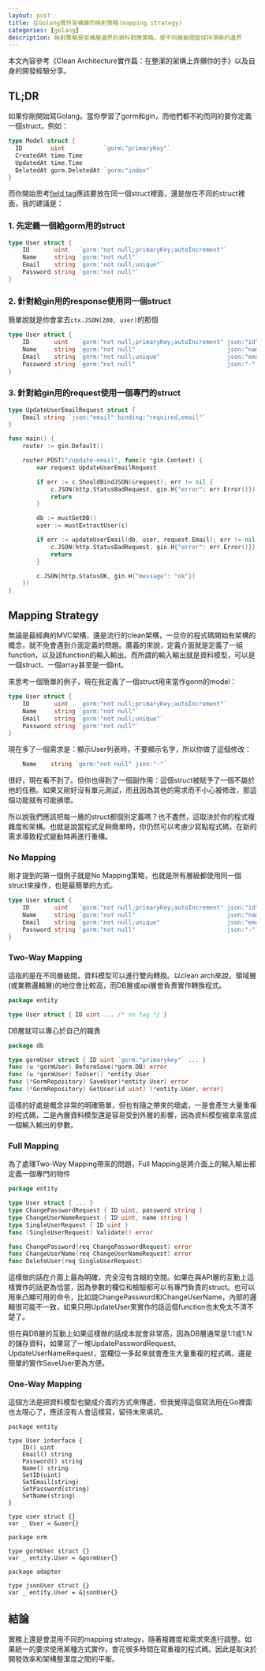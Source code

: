```yaml
---
layout: post
title: 在Golang實作架構層的映射策略(mapping strategy)
categories: [golang]
description: 映射策略是架構層邊界的資料對應策略，使不同層級間能保持清晰的邊界
---
```


本文內容參考《Clean Architecture實作篇：在整潔的架構上弄髒你的手》以及自身的開發經驗分享。

## TL;DR

如果你剛開始寫Golang。當你學習了gorm和gin，而他們都不約而同的要你定義一個struct，例如：

```go
type Model struct {
  ID        uint           `gorm:"primaryKey"`
  CreatedAt time.Time
  UpdatedAt time.Time
  DeletedAt gorm.DeletedAt `gorm:"index"`
}
```

而你開始思考[field tag](https://stackoverflow.com/questions/10858787/what-are-the-uses-for-struct-tags-in-go)應該要放在同一個struct裡面，還是放在不同的struct裡面，我的建議是：

### 1. 先定義一個給gorm用的struct

```go
type User struct {
    ID       uint   `gorm:"not null;primaryKey;autoIncrement"`
    Name     string `gorm:"not null"`
    Email    string `gorm:"not null;unique"`
    Password string `gorm:"not null"`
}
```

### 2. 針對給gin用的response使用同一個struct

簡單說就是你會拿去`ctx.JSON(200, user)`的那個

```go
type User struct {
    ID       uint   `gorm:"not null;primaryKey;autoIncrement" json:"id"`
    Name     string `gorm:"not null"                          json:"name"`
    Email    string `gorm:"not null;unique"                   json:"email"`
    Password string `gorm:"not null"                          json:"-"`
}
```

### 3. 針對給gin用的request使用一個專門的struct

```go
type UpdateUserEmailRequest struct {
    Email string `json:"email" binding:"required,email"`
}

func main() {
    router := gin.Default()

    router.POST("/update-email", func(c *gin.Context) {
        var request UpdateUserEmailRequest

        if err := c.ShouldBindJSON(&request); err != nil {
            c.JSON(http.StatusBadRequest, gin.H{"error": err.Error()})
            return
        }

        db := mustGetDB()
        user := mustExtractUser(c)

        if err := updateUserEmail(db, user, request.Email); err != nil {
            c.JSON(http.StatusBadRequest, gin.H{"error": err.Error()})
            return
        }

        c.JSON(http.StatusOK, gin.H{"message": "ok"})
    })
}
```



## Mapping Strategy

無論是最經典的MVC架構，還是流行的clean架構，一旦你的程式碼開始有架構的概念，就不免會遇到介面定義的問題。廣義的來說，定義介面就是定義了一組function，以及該function的輸入輸出。而所謂的輸入輸出就是資料模型，可以是一個struct、一個array甚至是一個int。

來思考一個簡單的例子，現在我定義了一個struct用來當作gorm的model：

```go
type User struct {
    ID       uint   `gorm:"not null;primaryKey;autoIncrement"`
    Name     string `gorm:"not null"`
    Email    string `gorm:"not null;unique"`
    Password string `gorm:"not null"`
}
```

現在多了一個需求是：顯示User列表時，不要顯示名字，所以你做了這個修改：

```go
    Name    string `gorm:"not null" json:"-"`
```

很好，現在看不到了。但你也得到了一個副作用：這個struct被賦予了一個不屬於他的任務。如果又剛好沒有單元測試，而且因為其他的需求而不小心被修改，那這個功能就有可能損壞。

所以說我們應該把每一層的struct都個別定義嗎？也不盡然，這取決於你的程式複雜度和架構。也就是說當程式足夠簡單時，你仍然可以考慮少寫點程式碼，在新的需求導致程式變動時再進行重構。

### No Mapping

剛才提到的第一個例子就是No Mapping策略，也就是所有層級都使用同一個struct來操作，也是最簡單的方式。

```go
type User struct {
    ID       uint   `gorm:"not null;primaryKey;autoIncrement" json:"id"`
    Name     string `gorm:"not null"                          json:"name"`
    Email    string `gorm:"not null;unique"                   json:"email"`
    Password string `gorm:"not null"                          json:"-"`
}
```

### Two-Way Mapping

這指的是在不同層級間，資料模型可以進行雙向轉換。以clean arch來說，領域層(或業務邏輯層)的地位會比較高，而DB層或api層會負責實作轉換程式。

```go
package entity

type User struct { ID uint ... /* no tag */ }
```

DB層就可以專心於自己的職責

```go
package db

type gormUser struct { ID uint `gorm:"primarykey"` ... }
func (u *gormUser) BeforeSave(*gorm.DB) error
func (u *gormUser) ToUser() *entity.User
func (*GormRepository) SaveUser(*entity.User) error
func (*GormRepository) GetUser(id uint) (*entity.User, error)
```

這樣的好處是概念非常的明確簡單，但也有隨之帶來的壞處，一是會產生大量重複的程式碼，二是內層資料模型還是容易受到外層的影響，因為資料模型被拿來當成一個輸入輸出的參數。

### Full Mapping

為了處理Two-Way Mapping帶來的問題，Full Mapping是將介面上的輸入輸出都定義一個專門的物件

```go
package entity

type User struct { ... }
type ChangePasswordRequest { ID uint, password string }
type ChangeUserNameRequest { ID uint, name string }
type SingleUserRequest { ID uint }
func (SingleUserRequest) Validate() error

func ChangePassword(req ChangePasswordRequest) error
func ChangeUserName(req ChangeUserNameRequest) error
func DeleteUser(req SingleUserRequest)
```

這樣做的話在介面上最為明確，完全沒有含糊的空間。如果在與API層的互動上這樣實作的話更為恰當，因為參數的欄位和檢驗都可以有專門負責的struct。也可以用來凸顯可用的命令，比如說ChangePassword和ChangeUserName，內部的邏輯很可能不一致，如果只用UpdateUser來實作的話這個function也未免太不清不楚了。

但在與DB層的互動上如果這樣做的話成本就會非常高，因為DB層通常是1:1或1:N的儲存資料，如果寫了一堆UpdatePasswordRequest、UpdateUserNameRequest，當欄位一多起來就會產生大量重複的程式碼，還是簡單的實作SaveUser更為方便。

### One-Way Mapping

這個方法是把資料模型也變成介面的方式來傳遞，但我覺得這個寫法用在Go裡面也太噁心了，應該沒有人會這樣寫，留待未來填坑。

```go=
package entity

type User interface {
    ID() uint
    Email() string
    Password() string
    Name() string
    SetID(uint)
    SetEmail(string)
    SetPassword(string)
    SetName(string)
}

type user struct {}
var _ User = &user{}
```

```go=
package orm

type gormUser struct {}
var _ entity.User = &gormUser{}
```

```go=
package adapter

type jsonUser struct {}
var _ entity.User = &jsonUser{}
```

## 結論

實務上還是會混用不同的mapping strategy，隨著複雜度和需求來進行調整。如果統一的要求使用某種方式實作，會花很多時間在寫重複的程式碼。因此是取決於開發效率和架構整潔度之間的平衡。
